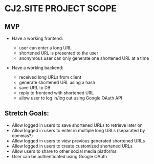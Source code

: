 # CJ2.SITE PROJECT SCOPE

## MVP

* Have a working frontend:

  * user can enter a long URL
  * shortened URL is presented to the user
  * anonymous user can only generate one shortened URL at a time


* Have a working backend:

  * received long URLs from client
  * generate shortened URL using a hash
  * save URL to DB
  * reply to frontend with shortened URL
  * allow user to log in/log out using Google OAuth API

## Stretch Goals:

  * Allow logged in users to save shortened URLs to retrieve later on
  * Allow logged in users to enter in multiple long URLs (separated by commas?)
  * Allow logged in users to view previous generated shortened URLs
  * Allow logged in users to create customized shortened URLs
  * Allow users to share to other social media platforms
  * User can be authenticated using Google OAuth
